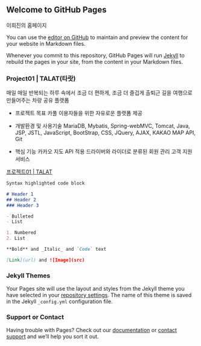## Welcome to GitHub Pages

이희진의 홈페이지

You can use the [editor on GitHub](https://github.com/leeheejin0/leeheejin0.github.io/edit/main/README.md) to maintain and preview the content for your website in Markdown files.

Whenever you commit to this repository, GitHub Pages will run [Jekyll](https://jekyllrb.com/) to rebuild the pages in your site, from the content in your Markdown files.

### Project01 | TALAT(타랏)

매일 매일 반복되는 하루 속에서 조금 더 편하게, 조금 더 즐겁게
출퇴근 길을 여행으로 만들어주는 차량 공유 플랫폼

- 프로젝트 목표
카풀 이용자들을 위한 자유로운 플랫폼 제공

- 개발환경 및 사용기술
MariaDB, Mybatis, Spring-webMVC, Tomcat, Java, JSP, JSTL, JavaScript, BootStrap, CSS, JQuery, AJAX, KAKAO MAP API, Git 

- 핵심 기능
카카오 지도 API 적용
드라이버와 라이더로 분류된 회원 관리
고객 지원 서비스

[프로젝트01 | TALAT](https://github.com/julie0919/teamproject-talat)

```markdown
Syntax highlighted code block

# Header 1
## Header 2
### Header 3

- Bulleted
- List

1. Numbered
2. List

**Bold** and _Italic_ and `Code` text

[Link](url) and ![Image](src)
```

### Jekyll Themes

Your Pages site will use the layout and styles from the Jekyll theme you have selected in your [repository settings](https://github.com/leeheejin0/leeheejin0.github.io/settings). The name of this theme is saved in the Jekyll `_config.yml` configuration file.

### Support or Contact

Having trouble with Pages? Check out our [documentation](https://docs.github.com/categories/github-pages-basics/) or [contact support](https://support.github.com/contact) and we’ll help you sort it out.
